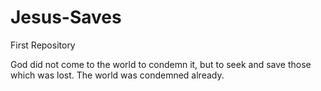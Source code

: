 
# Jesus-Saves
First Repository

God did not come to the world to condemn it, but to seek and save those which was lost.  The world was condemned already.
